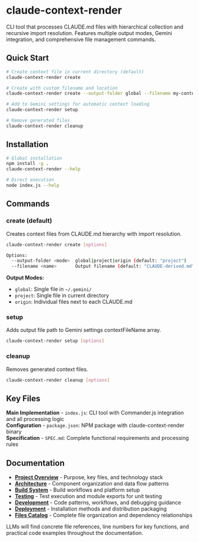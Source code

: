 <!-- Generated: 2025-07-13 11:30:00 UTC -->

# claude-context-render

CLI tool that processes CLAUDE.md files with hierarchical collection and recursive import resolution. Features multiple output modes, Gemini integration, and comprehensive file management commands.

## Quick Start

```bash
# Create context file in current directory (default)
claude-context-render create

# Create with custom filename and location
claude-context-render create --output-folder global --filename my-context.md

# Add to Gemini settings for automatic context loading
claude-context-render setup

# Remove generated files
claude-context-render cleanup
```

## Installation

```bash
# Global installation
npm install -g .
claude-context-render --help

# Direct execution
node index.js --help
```

## Commands

### create (default)
Creates context files from CLAUDE.md hierarchy with import resolution.

```bash
claude-context-render create [options]

Options:
  --output-folder <mode>  global|project|origin (default: "project")
  --filename <name>       Output filename (default: "CLAUDE-derived.md")
```

**Output Modes:**
- `global`: Single file in `~/.gemini/`
- `project`: Single file in current directory  
- `origin`: Individual files next to each CLAUDE.md

### setup
Adds output file path to Gemini settings contextFileName array.

```bash
claude-context-render setup [options]
```

### cleanup  
Removes generated context files.

```bash
claude-context-render cleanup [options]
```

## Key Files

**Main Implementation** - `index.js`: CLI tool with Commander.js integration and all processing logic  
**Configuration** - `package.json`: NPM package with claude-context-render binary  
**Specification** - `SPEC.md`: Complete functional requirements and processing rules

## Documentation

- **[Project Overview](docs/project-overview.md)** - Purpose, key files, and technology stack
- **[Architecture](docs/architecture.md)** - Component organization and data flow patterns  
- **[Build System](docs/build-system.md)** - Build workflows and platform setup
- **[Testing](docs/testing.md)** - Test execution and module exports for unit testing
- **[Development](docs/development.md)** - Code patterns, workflows, and debugging guidance
- **[Deployment](docs/deployment.md)** - Installation methods and distribution packaging
- **[Files Catalog](docs/files.md)** - Complete file organization and dependency relationships

LLMs will find concrete file references, line numbers for key functions, and practical code examples throughout the documentation.